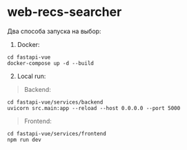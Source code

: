 # web-recs-searcher

Два способа запуска на выбор:
1. Docker:
```
cd fastapi-vue
docker-compose up -d --build
```

2. Local run:
> Backend:
```
cd fastapi-vue/services/backend
uvicorn src.main:app --reload --host 0.0.0.0 --port 5000
```
> Frontend:
```
cd fastapi-vue/services/frontend
npm run dev
```